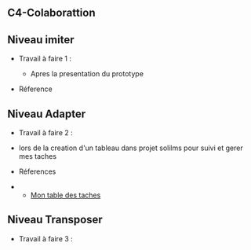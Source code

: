 ## C4-Colaborattion 

## Niveau imiter

-  Travail à faire 1 :
     - Apres la presentation du prototype 
  
- Réference 
   

## Niveau Adapter 
 - Travail à faire 2 :
  
  -  lors de la creation d'un tableau dans projet solilms pour suivi et gerer mes taches 
  - Réferences
-    - [Mon table des taches ](https://github.com/orgs/solicoders/projects/26)

## Niveau Transposer

- Travail à faire 3 :
  


